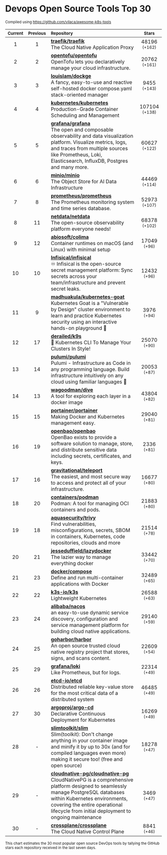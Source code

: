 # Devops Open Source Tools Top 30
<sup>Compiled using https://github.com/vilaca/awesome-k8s-tools</sup>
<div align="center">

|<sub>Current</sub>|<sub>Previous</sub>|<sub>Repository</sub>|<sub>Stars</sub>|
|:---:|:---:|:---|:---:|
|1|1|[**traefik/traefik**](https://github.com/traefik/traefik)<br/>The Cloud Native Application Proxy|48196 <sup>(+162)</sup>|
|2|2|[**opentofu/opentofu**](https://github.com/opentofu/opentofu)<br/>OpenTofu lets you declaratively manage your cloud infrastructure.|20762 <sup>(+161)</sup>|
|3|3|[**louislam/dockge**](https://github.com/louislam/dockge)<br/>A fancy, easy-to-use and reactive self-hosted docker compose.yaml stack-oriented manager|9455 <sup>(+143)</sup>|
|4|4|[**kubernetes/kubernetes**](https://github.com/kubernetes/kubernetes)<br/>Production-Grade Container Scheduling and Management|107104 <sup>(+138)</sup>|
|5|5|[**grafana/grafana**](https://github.com/grafana/grafana)<br/>The open and composable observability and data visualization platform. Visualize metrics, logs, and traces from multiple sources like Prometheus, Loki, Elasticsearch, InfluxDB, Postgres and many more. |60627 <sup>(+122)</sup>|
|6|6|[**minio/minio**](https://github.com/minio/minio)<br/>The Object Store for AI Data Infrastructure|44469 <sup>(+114)</sup>|
|7|8|[**prometheus/prometheus**](https://github.com/prometheus/prometheus)<br/>The Prometheus monitoring system and time series database.|52973 <sup>(+107)</sup>|
|8|11|[**netdata/netdata**](https://github.com/netdata/netdata)<br/>The open-source observability platform everyone needs!|68378 <sup>(+102)</sup>|
|9|12|[**abiosoft/colima**](https://github.com/abiosoft/colima)<br/>Container runtimes on macOS (and Linux) with minimal setup|17049 <sup>(+96)</sup>|
|10|10|[**Infisical/infisical**](https://github.com/Infisical/infisical)<br/>♾ Infisical is the open-source secret management platform: Sync secrets across your team/infrastructure and prevent secret leaks.|12432 <sup>(+96)</sup>|
|11|9|[**madhuakula/kubernetes-goat**](https://github.com/madhuakula/kubernetes-goat)<br/>Kubernetes Goat is a "Vulnerable by Design" cluster environment to learn and practice Kubernetes security using an interactive hands-on playground 🚀|3976 <sup>(+94)</sup>|
|12|17|[**derailed/k9s**](https://github.com/derailed/k9s)<br/>🐶 Kubernetes CLI To Manage Your Clusters In Style!|25070 <sup>(+90)</sup>|
|13|14|[**pulumi/pulumi**](https://github.com/pulumi/pulumi)<br/>Pulumi - Infrastructure as Code in any programming language. Build infrastructure intuitively on any cloud using familiar languages 🚀|20053 <sup>(+87)</sup>|
|14|13|[**wagoodman/dive**](https://github.com/wagoodman/dive)<br/>A tool for exploring each layer in a docker image|43804 <sup>(+82)</sup>|
|15|15|[**portainer/portainer**](https://github.com/portainer/portainer)<br/>Making Docker and Kubernetes management easy.|29040 <sup>(+81)</sup>|
|16|19|[**openbao/openbao**](https://github.com/openbao/openbao)<br/>OpenBao exists to provide a software solution to manage, store, and distribute sensitive data including secrets, certificates, and keys.|2336 <sup>(+81)</sup>|
|17|16|[**gravitational/teleport**](https://github.com/gravitational/teleport)<br/>The easiest, and most secure way to access and protect all of your infrastructure.|16677 <sup>(+80)</sup>|
|18|20|[**containers/podman**](https://github.com/containers/podman)<br/>Podman: A tool for managing OCI containers and pods.|21883 <sup>(+80)</sup>|
|19|18|[**aquasecurity/trivy**](https://github.com/aquasecurity/trivy)<br/>Find vulnerabilities, misconfigurations, secrets, SBOM in containers, Kubernetes, code repositories, clouds and more|21514 <sup>(+78)</sup>|
|20|21|[**jesseduffield/lazydocker**](https://github.com/jesseduffield/lazydocker)<br/>The lazier way to manage everything docker|33442 <sup>(+70)</sup>|
|21|23|[**docker/compose**](https://github.com/docker/compose)<br/>Define and run multi-container applications with Docker|32489 <sup>(+65)</sup>|
|22|22|[**k3s-io/k3s**](https://github.com/k3s-io/k3s)<br/>Lightweight Kubernetes|26588 <sup>(+63)</sup>|
|23|24|[**alibaba/nacos**](https://github.com/alibaba/nacos)<br/>an easy-to-use dynamic service discovery, configuration and service management platform for building cloud native applications.|29140 <sup>(+59)</sup>|
|24|25|[**goharbor/harbor**](https://github.com/goharbor/harbor)<br/>An open source trusted cloud native registry project that stores, signs, and scans content.|22609 <sup>(+54)</sup>|
|25|29|[**grafana/loki**](https://github.com/grafana/loki)<br/>Like Prometheus, but for logs.|22314 <sup>(+49)</sup>|
|26|26|[**etcd-io/etcd**](https://github.com/etcd-io/etcd)<br/>Distributed reliable key-value store for the most critical data of a distributed system|46485 <sup>(+49)</sup>|
|27|30|[**argoproj/argo-cd**](https://github.com/argoproj/argo-cd)<br/>Declarative Continuous Deployment for Kubernetes|16269 <sup>(+49)</sup>|
|28|-|[**slimtoolkit/slim**](https://github.com/slimtoolkit/slim)<br/>Slim(toolkit): Don't change anything in your container image and minify it by up to 30x (and for compiled languages even more) making it secure too! (free and open source)|18278 <sup>(+47)</sup>|
|29|-|[**cloudnative-pg/cloudnative-pg**](https://github.com/cloudnative-pg/cloudnative-pg)<br/>CloudNativePG is a comprehensive platform designed to seamlessly manage PostgreSQL databases within Kubernetes environments, covering the entire operational lifecycle from initial deployment to ongoing maintenance|3469 <sup>(+47)</sup>|
|30|-|[**crossplane/crossplane**](https://github.com/crossplane/crossplane)<br/>The Cloud Native Control Plane|8841 <sup>(+46)</sup>|


</div>

<sub>This chart estimates the 30 most popular open source DevOps tools by tallying the GitHub stars each repository received in the last seven days.</sub>
